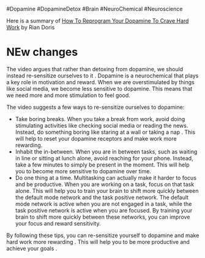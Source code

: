 #Dopamine #DopamineDetox #Brain #NeuroChemical #Neuroscience 


Here is a summary of [How To Reprogram Your Dopamine To Crave Hard Work](http://www.youtube.com/watch?v=8GUNhGRlQDU) by Rian Doris

# NEw changes

The video argues that rather than detoxing from dopamine, we should instead re-sensitize ourselves to it . Dopamine is a neurochemical that plays a key role in motivation and reward. When we are overstimulated by things like social media, we become less sensitive to dopamine. This means that we need more and more stimulation to feel good.

The video suggests a few ways to re-sensitize ourselves to dopamine:

- Take boring breaks. When you take a break from work, avoid doing stimulating activities like checking social media or reading the news. Instead, do something boring like staring at a wall or taking a nap . This will help to reset your dopamine receptors and make work more rewarding.
- Inhabit the in-between. When you are in between tasks, such as waiting in line or sitting at lunch alone, avoid reaching for your phone. Instead, take a few minutes to simply be present in the moment. This will help you to become more sensitive to dopamine over time.
- Do one thing at a time. Multitasking can actually make it harder to focus and be productive. When you are working on a task, focus on that task alone. This will help you to train your brain to shift more quickly between the default mode network and the task positive network. The default mode network is active when you are not engaged in a task, while the task positive network is active when you are focused. By training your brain to shift more quickly between these networks, you can improve your focus and reward sensitivity.

By following these tips, you can re-sensitize yourself to dopamine and make hard work more rewarding . This will help you to be more productive and achieve your goals .